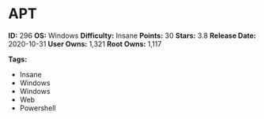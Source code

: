 # APT

**ID:** 296
**OS:** Windows
**Difficulty:** Insane
**Points:** 30
**Stars:** 3.8
**Release Date:** 2020-10-31
**User Owns:** 1,321
**Root Owns:** 1,117

**Tags:**
- Insane
- Windows
- Windows
- Web
- Powershell

